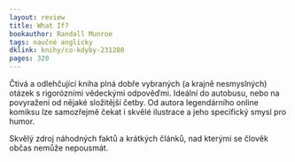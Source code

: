 ```yaml
---
layout: review
title: What If?
bookauthor: Randall Munroe
tags: naučné anglicky
dklink: knihy/co-kdyby-231280
pages: 320
---
```


Čtivá a odlehčující kniha plná dobře vybraných (a krajně nesmyslných) otázek s rigorózními vědeckými odpověďmi. Ideální do autobusu, nebo na povyražení od nějaké složitější četby. Od autora legendárního online komiksu lze samozřejmě čekat i skvělé ilustrace a jeho specifický smysl pro humor.

Skvělý zdroj náhodných faktů a krátkých článků, nad kterými se člověk občas nemůže nepousmát.